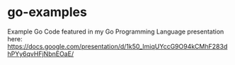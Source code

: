 # go-examples

Example Go Code featured in my Go Programming Language presentation here:
https://docs.google.com/presentation/d/1k50_ImiqUYccG9O94kCMhF283dhPYy6qvHFjNbnEOaE/

